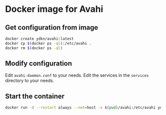 # Docker image for Avahi

## Get configuration from image

```bash
docker create ydkn/avahi:latest
docker cp $(docker ps -ql):/etc/avahi .
docker rm $(docker ps -ql)
```

## Modify configuration

Edit `avahi-daemon.conf` to your needs.
Edit the services in the `services` directory to your needs.

## Start the container

```bash
docker run -d --restart always --net=host -v $(pwd)/avahi:/etc/avahi ydkn/avahi:latest
```

